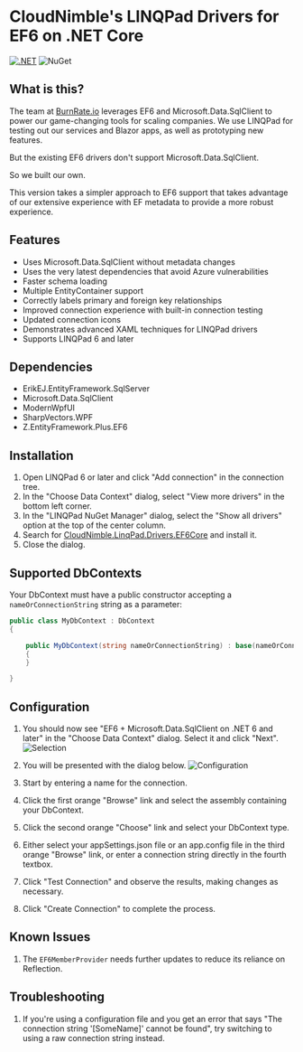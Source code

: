 # CloudNimble's LINQPad Drivers for EF6 on .NET Core
[![.NET](https://github.com/CloudNimble/LinqPad.Drivers.EF6Core/actions/workflows/build-and-publish.yml/badge.svg?branch=main)](https://github.com/CloudNimble/LinqPad.Drivers.EF6Core/actions/workflows/build-and-publish.yml)
![NuGet](https://img.shields.io/nuget/v/CloudNimble.LinqPad.Drivers.EF6Core)

## What is this?
The team at [BurnRate.io](https://burnrate.io) leverages EF6 and Microsoft.Data.SqlClient to power our game-changing tools for scaling companies.
We use LINQPad for testing out our services and Blazor apps, as well as prototyping new features.

But the existing EF6 drivers don't support Microsoft.Data.SqlClient.

So we built our own.

This version takes a simpler approach to EF6 support that takes advantage of our extensive experience with EF metadata to provide a more robust experience.

## Features
  - Uses Microsoft.Data.SqlClient without metadata changes
  - Uses the very latest dependencies that avoid Azure vulnerabilities
  - Faster schema loading
  - Multiple EntityContainer support
  - Correctly labels primary and foreign key relationships
  - Improved connection experience with built-in connection testing
  - Updated connection icons
  - Demonstrates advanced XAML techniques for LINQPad drivers
  - Supports LINQPad 6 and later

## Dependencies
  - ErikEJ.EntityFramework.SqlServer
  - Microsoft.Data.SqlClient
  - ModernWpfUI
  - SharpVectors.WPF
  - Z.EntityFramework.Plus.EF6

## Installation
1. Open LINQPad 6 or later and click "Add connection" in the connection tree.
2. In the "Choose Data Context" dialog, select "View more drivers" in the bottom left corner.
3. In the "LINQPad NuGet Manager" dialog, select the "Show all drivers" option at the top of the center column.
4. Search for [CloudNimble.LinqPad.Drivers.EF6Core](https://nuget.org/packages/CloudNimble.LinqPad.Drivers.EF6Core) and install it.
5. Close the dialog. 

## Supported DbContexts
Your DbContext must have a public constructor accepting a `nameOrConnectionString` string as a parameter:

```cs
public class MyDbContext : DbContext
{

    public MyDbContext(string nameOrConnectionString) : base(nameOrConnectionString)
    {
    }

}
```

## Configuration

1. You should now see "EF6 + Microsoft.Data.SqlClient on .NET 6 and later" in the "Choose Data Context" dialog. Select it and click "Next".
![Selection](https://github.com/CloudNimble/LinqPad.Drivers.EF6Core/assets/1657085/f754a1d3-e994-4152-a818-49c56c2058cb)

2. You will be presented with the dialog below.
![Configuration](https://github.com/CloudNimble/LinqPad.Drivers.EF6Core/assets/1657085/c61a67cc-cebd-483f-8620-994895d5b214)

3. Start by entering a name for the connection.
4. Click the first orange "Browse" link and select the assembly containing your DbContext.
5. Click the second orange "Choose" link and select your DbContext type.
6. Either select your appSettings.json file or an app.config file in the third orange "Browse" link, or enter a connection string directly in the fourth textbox.
7. Click "Test Connection" and observe the results, making changes as necessary.
8. Click "Create Connection" to complete the process.

## Known Issues

1. The `EF6MemberProvider` needs further updates to reduce its reliance on Reflection.

## Troubleshooting

1. If you're using a configuration file and you get an error that says "The connection string '[SomeName]' cannot be found", try switching to using a raw connection string instead.

